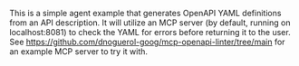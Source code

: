 This is a simple agent example that generates OpenAPI YAML definitions from an API description. It will utilize an MCP server (by default, running on localhost:8081) to check the YAML for errors before returning it to the user. See https://github.com/dnoguerol-goog/mcp-openapi-linter/tree/main for an example MCP server to try it with.
